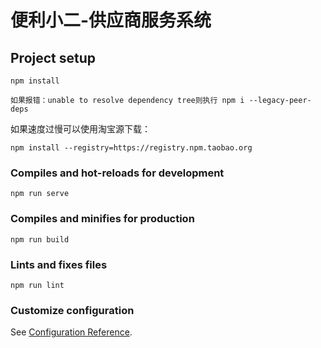 # 便利小二-供应商服务系统
## Project setup
```
npm install

如果报错：unable to resolve dependency tree则执行 npm i --legacy-peer-deps
```

如果速度过慢可以使用淘宝源下载：

```
npm install --registry=https://registry.npm.taobao.org
```

### Compiles and hot-reloads for development
```
npm run serve
```

### Compiles and minifies for production
```
npm run build
```

### Lints and fixes files
```
npm run lint
```

### Customize configuration
See [Configuration Reference](https://cli.vuejs.org/config/).

